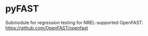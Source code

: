 # pyFAST
Submodule for regression testing for NREL-supported OpenFAST: https://github.com/OpenFAST/openfast
